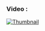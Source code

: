 ### Video :
[![Thumbnail](![image](https://github.com/VESIT-CMPN-Projects/2023-24-SE12/assets/140839210/705c83e1-e777-4903-9271-7ca0bacbbed3)
)](https://drive.google.com/file/d/17qZ2OGFKAlBj30VA_uhypMx19HuxRGXH/view?usp=sharing)


